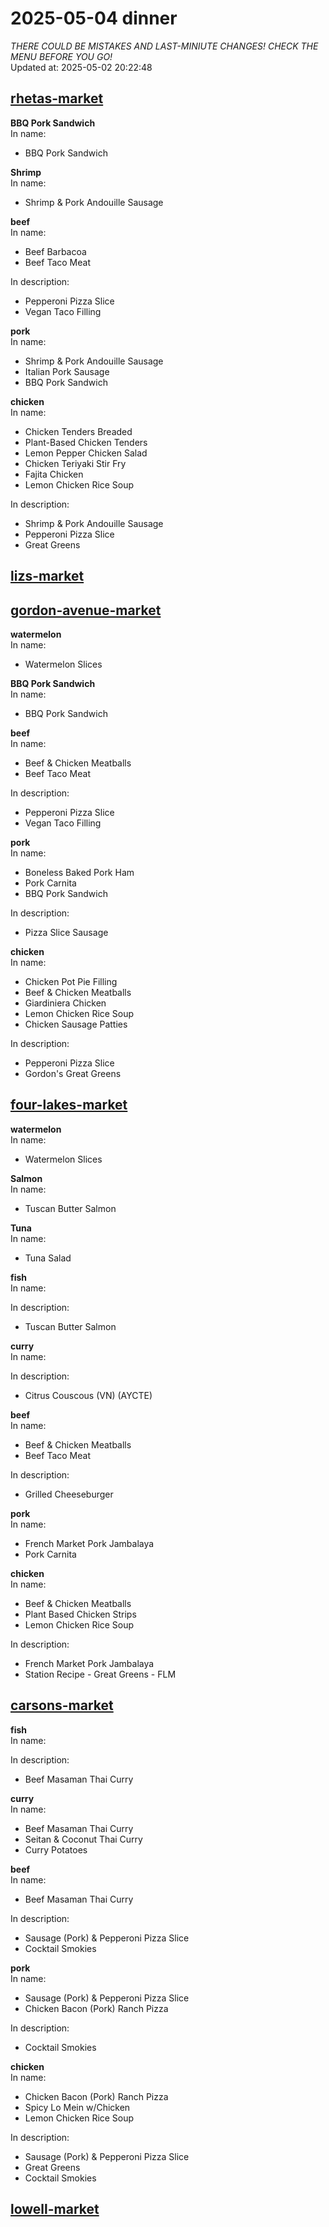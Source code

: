 # 2025-05-04 dinner  
*THERE COULD BE MISTAKES AND LAST-MINIUTE CHANGES! CHECK THE MENU BEFORE YOU GO!*  
Updated at: 2025-05-02 20:22:48  
## [rhetas-market](https://wisc-housingdining.nutrislice.com/menu/rhetas-market/dinner/2025-05-04)  
**BBQ Pork Sandwich**  
In name:   
 - BBQ Pork Sandwich  
  
**Shrimp**  
In name:   
 - Shrimp & Pork Andouille Sausage  
  
**beef**  
In name:   
 - Beef Barbacoa  
 - Beef Taco Meat  
  
In description:   
 - Pepperoni Pizza Slice  
 - Vegan Taco Filling  
  
**pork**  
In name:   
 - Shrimp & Pork Andouille Sausage  
 - Italian Pork Sausage  
 - BBQ Pork Sandwich  
  
**chicken**  
In name:   
 - Chicken Tenders Breaded  
 - Plant-Based Chicken Tenders  
 - Lemon Pepper Chicken Salad  
 - Chicken Teriyaki Stir Fry  
 - Fajita Chicken  
 - Lemon Chicken Rice Soup  
  
In description:   
 - Shrimp & Pork Andouille Sausage  
 - Pepperoni Pizza Slice  
 - Great Greens  
  
## [lizs-market](https://wisc-housingdining.nutrislice.com/menu/lizs-market/dinner/2025-05-04)  
## [gordon-avenue-market](https://wisc-housingdining.nutrislice.com/menu/gordon-avenue-market/dinner/2025-05-04)  
**watermelon**  
In name:   
 - Watermelon Slices  
  
**BBQ Pork Sandwich**  
In name:   
 - BBQ Pork Sandwich  
  
**beef**  
In name:   
 - Beef & Chicken Meatballs  
 - Beef Taco Meat  
  
In description:   
 - Pepperoni Pizza Slice  
 - Vegan Taco Filling  
  
**pork**  
In name:   
 - Boneless Baked Pork Ham  
 - Pork Carnita  
 - BBQ Pork Sandwich  
  
In description:   
 - Pizza Slice Sausage  
  
**chicken**  
In name:   
 - Chicken Pot Pie Filling  
 - Beef & Chicken Meatballs  
 - Giardiniera Chicken  
 - Lemon Chicken Rice Soup  
 - Chicken Sausage Patties  
  
In description:   
 - Pepperoni Pizza Slice  
 - Gordon's Great Greens  
  
## [four-lakes-market](https://wisc-housingdining.nutrislice.com/menu/four-lakes-market/dinner/2025-05-04)  
**watermelon**  
In name:   
 - Watermelon Slices  
  
**Salmon**  
In name:   
 - Tuscan Butter Salmon  
  
**Tuna**  
In name:   
 - Tuna Salad  
  
**fish**  
In name:   
  
In description:   
 - Tuscan Butter Salmon  
  
**curry**  
In name:   
  
In description:   
 - Citrus Couscous (VN) (AYCTE)  
  
**beef**  
In name:   
 - Beef & Chicken Meatballs  
 - Beef Taco Meat  
  
In description:   
 - Grilled Cheeseburger  
  
**pork**  
In name:   
 - French Market Pork Jambalaya  
 - Pork Carnita  
  
**chicken**  
In name:   
 - Beef & Chicken Meatballs  
 - Plant Based Chicken Strips  
 - Lemon Chicken Rice Soup  
  
In description:   
 - French Market Pork Jambalaya  
 - Station Recipe - Great Greens - FLM  
  
## [carsons-market](https://wisc-housingdining.nutrislice.com/menu/carsons-market/dinner/2025-05-04)  
**fish**  
In name:   
  
In description:   
 - Beef Masaman Thai Curry  
  
**curry**  
In name:   
 - Beef Masaman Thai Curry  
 - Seitan & Coconut Thai Curry  
 - Curry Potatoes  
  
**beef**  
In name:   
 - Beef Masaman Thai Curry  
  
In description:   
 - Sausage (Pork) & Pepperoni Pizza Slice  
 - Cocktail Smokies  
  
**pork**  
In name:   
 - Sausage (Pork) & Pepperoni Pizza Slice  
 - Chicken Bacon (Pork) Ranch Pizza  
  
In description:   
 - Cocktail Smokies  
  
**chicken**  
In name:   
 - Chicken Bacon (Pork) Ranch Pizza  
 - Spicy Lo Mein w/Chicken  
 - Lemon Chicken Rice Soup  
  
In description:   
 - Sausage (Pork) & Pepperoni Pizza Slice  
 - Great Greens  
 - Cocktail Smokies  
  
## [lowell-market](https://wisc-housingdining.nutrislice.com/menu/lowell-market/dinner/2025-05-04)  
  
